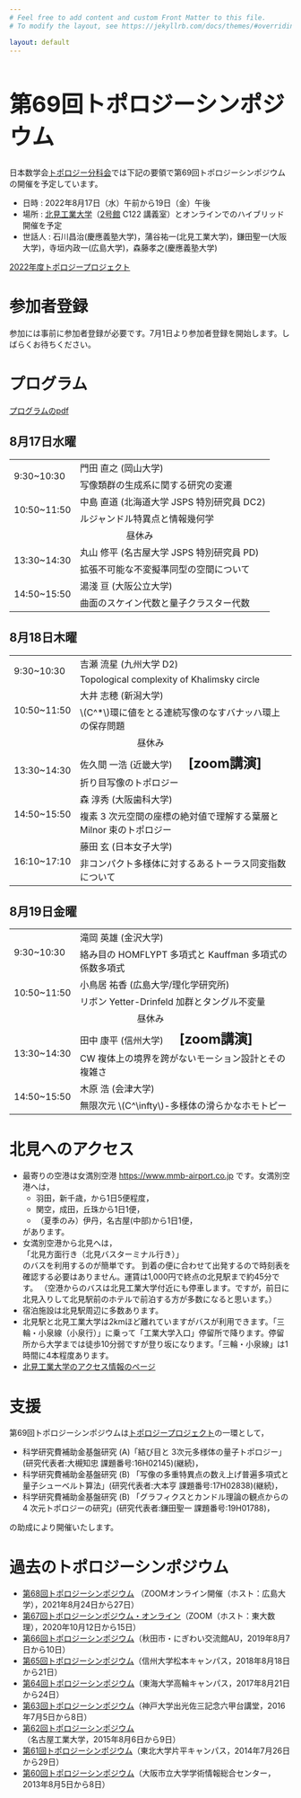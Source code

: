 ```yaml
---
# Feel free to add content and custom Front Matter to this file.
# To modify the layout, see https://jekyllrb.com/docs/themes/#overriding-theme-defaults

layout: default
---
```


<script type="text/javascript" src="https://cdn.mathjax.org/mathjax/latest/MathJax.js?config=TeX-AMS-MML_HTMLorMML"></script>

<h1 style="font-size: 40px">第69回トポロジーシンポジウム</h1>

日本数学会[トポロジー分科会](https://www.mathsoc.jp/section/topology/)では下記の要領で第69回トポロジーシンポジウムの開催を予定しています。
- 日時 : 2022年8月17日（水）午前から19日（金）午後
- 場所 : <a href="https://www.kitami-it.ac.jp">北見工業大学</a>（<a href="https://www.kitami-it.ac.jp/wp-content/uploads/2022/01/211222007campucmap-1.11MB.pdf">2号館</a> C122 講義室）とオンラインでのハイブリッド開催を予定
- 世話人 : 石川昌治(慶應義塾大学)，蒲谷祐一(北見工業大学)，鎌田聖一(大阪大学)，寺垣内政一(広島大学)，森藤孝之(慶應義塾大学)

<a href="https://www.mathsoc.jp/section/topology/topoproj/2022.html">2022年度トポロジープロジェクト</a>

# 参加者登録
参加には事前に参加者登録が必要です。7月1日より参加者登録を開始します。しばらくお待ちください。

# プログラム
<a href="https://drive.google.com/file/d/1pZKnUXha41sEf9aO1B6ysHnXADbx7ibC/view?usp=sharing">プログラムのpdf</a>
## 8月17日水曜
<table>
<tr>
<td rowspan="2" width="90em">9:30~10:30</td>
<td>門田 直之 (岡山大学)</td>
</tr>
<tr>
<td>写像類群の生成系に関する研究の変遷</td>
</tr>

<tr>
<td rowspan="2" width="90em">10:50~11:50</td>
<td>中島 直道 (北海道大学 JSPS 特別研究員 DC2)</td>
</tr>
<tr>
<td>ルジャンドル特異点と情報幾何学</td>
</tr>

<tr><td colspan="3" style="text-align:center;">昼休み</td></tr>
<tr></tr>

<tr>
<td rowspan="2" width="90em">13:30~14:30</td>
<td>丸山 修平 (名古屋大学 JSPS 特別研究員 PD)</td>
</tr>
<tr>
<td>拡張不可能な不変擬準同型の空間について</td>
</tr>

<tr>
<td rowspan="2" width="90em">14:50~15:50</td>
<td>湯淺 亘 (大阪公立大学)</td>
</tr>
<tr>
<td>曲面のスケイン代数と量子クラスター代数</td>
</tr>
</table>

## 8月18日木曜
<table>
<tr>
<td rowspan="2" width="90em">9:30~10:30</td>
<td>吉瀬 流星 (九州大学 D2)</td>
</tr>
<tr>
<td>Topological complexity of Khalimsky circle</td>
</tr>

<tr>
<td rowspan="2" width="90em">10:50~11:50</td>
<td>大井 志穂 (新潟大学)</td>
</tr>
<tr>
<td>\(C^*\)環に値をとる連続写像のなすバナッハ環上の保存問題</td>
</tr>

<tr><td colspan="3" style="text-align:center;">昼休み</td></tr>
<tr></tr>

<tr>
<td rowspan="2" width="90em">13:30~14:30</td>
<td>佐久間 一浩 (近畿大学) 
<span style="margin-left:1em; font-weight:bold; font-size:1.5em;">[zoom講演]</span></td>
</tr>
<tr>
<td> 折り目写像のトポロジー</td>
</tr>

<tr>
<td rowspan="2" width="90em">14:50~15:50</td>
<td>森 淳秀 (大阪歯科大学)</td>
</tr>
<tr>
<td>複素 3 次元空間の座標の絶対値で理解する葉層と Milnor 束のトポロジー</td>
</tr>

<tr>
<td rowspan="2" width="90em">16:10~17:10</td>
<td>藤田 玄 (日本女子大学)</td>
</tr>
<tr>
<td>非コンパクト多様体に対するあるトーラス同変指数について</td>
</tr>
</table>

## 8月19日金曜
<table>
<tr>
<td rowspan="2" width="90em">9:30~10:30</td>
<td>滝岡 英雄 (金沢大学)</td>
</tr>
<tr>
<td>絡み目の HOMFLYPT 多項式と Kauffman 多項式の係数多項式</td>
</tr>

<tr>
<td rowspan="2" width="90em">10:50~11:50</td>
<td>小鳥居 祐香 (広島大学/理化学研究所)</td>
</tr>
<tr>
<td>リボン Yetter-Drinfeld 加群とタングル不変量</td>
</tr>

<tr><td colspan="3" style="text-align:center;">昼休み</td></tr>
<tr></tr>

<tr>
<td rowspan="2" width="90em">13:30~14:30</td>
<td>田中 康平 (信州大学)
<span style="margin-left:1em; font-weight:bold; font-size:1.5em;">[zoom講演]</span>
</td>
</tr>
<tr>
<td>CW 複体上の境界を跨がないモーション設計とその複雑さ</td>
</tr>

<tr>
<td rowspan="2" width="90em">14:50~15:50</td>
<td>木原 浩 (会津大学)</td>
</tr>
<tr>
<td>無限次元 \(C^\infty\)-多様体の滑らかなホモトピー</td>
</tr>
</table>

# 北見へのアクセス
<ul>
<li>最寄りの空港は女満別空港 <a href="https://www.mmb-airport.co.jp">https://www.mmb-airport.co.jp</a> です。女満別空港へは，
 <ul>			     
  <li>羽田，新千歳，から1日5便程度，</li>
  <li>関空，成田，丘珠から1日1便，</li>
  <li>（夏季のみ）伊丹，名古屋(中部)から1日1便，</li>
 </ul>
 があります。
</li>
<li>女満別空港から北見へは，<br>
「北見方面行き（北見バスターミナル行き）」<br>
のバスを利用するのが簡単です。
到着の便に合わせて出発するので時刻表を確認する必要はありません。運賃は1,000円で終点の北見駅まで約45分です。
（空港からのバスは北見工業大学付近にも停車します。ですが，前日に北見入りして北見駅前のホテルで前泊する方が多数になると思います。）</li>
<li>宿泊施設は北見駅周辺に多数あります。</li>
<li>北見駅と北見工業大学は2kmほど離れていますがバスが利用できます。「三輪・小泉線（小泉行）」に乗って「工業大学入口」停留所で降ります。停留所から大学までは徒歩10分弱ですが登り坂になります。「三輪・小泉線」は1時間に4本程度あります。
</li>
<li><a href="https://www.kitami-it.ac.jp/access/">北見工業大学のアクセス情報のページ</a></li>
</ul>

# 支援
第69回トポロジーシンポジウムは<a href="https://www.mathsoc.jp/section/topology/topoproj/2022.html">トポロジープロジェクト</a>の一環として，
- 科学研究費補助金基盤研究 (A)「結び目と 3次元多様体の量子トポロジー」(研究代表者:大槻知忠 課題番号:16H02145)(継続)，
- 科学研究費補助金基盤研究 (B) 「写像の多重特異点の数え上げ普遍多項式と量子シューベルト算法」(研究代表者:大本亨 課題番号:17H02838)(継続)，
- 科学研究費補助金基盤研究 (B) 「グラフィクスとカンドル理論の観点からの 4 次元トポロジーの研究」(研究代表者:鎌田聖一 課題番号:19H01788)，

の助成により開催いたします。

# 過去のトポロジーシンポジウム
- <a href="https://kabayayuichi.github.io/ts2021/">第68回トポロジーシンポジウム</a>
（ZOOMオンライン開催（ホスト：広島大学），2021年8月24日から27日）
- <a href="https://sites.google.com/view/topologysymposium2020msj/home">第67回トポロジーシンポジウム・オンライン</a>（ZOOM（ホスト：東大数理），2020年10月12日から15日）
- <a href="http://www.math.akita-u.ac.jp/ts2019/">第66回トポロジーシンポジウム</a>（秋田市・にぎわい交流館AU，2019年8月7日から10日）
- <a href="https://sites.google.com/view/topologysymposium2018">第65回トポロジーシンポジウム</a>（信州大学松本キャンパス，2018年8月18日から21日）
- <a href="http://www.sm.u-tokai.ac.jp/~topology/">第64回トポロジーシンポジウム</a>（東海大学高輪キャンパス，2017年8月21日から24日）
- <a href="http://www.math.kobe-u.ac.jp/HOME/saji/math/conf2016/topsymp/">第63回トポロジーシンポジウム</a>（神戸大学出光佐三記念六甲台講堂，2016年7月5日から8日）
- <a href="http://link.web.nitech.ac.jp/tops2015.html">第62回トポロジーシンポジウム</a>（名古屋工業大学，2015年8月6日から9日）
- <a href="http://www.math.tohoku.ac.jp/%7Eishikawa/topology_symposium/">第61回トポロジーシンポジウム</a>（東北大学片平キャンパス，2014年7月26日から29日）
- <a href="https://www.sci.osaka-cu.ac.jp/math/OCAMI/symposium/toposympo2013/sympo2013.html">第60回トポロジーシンポジウム</a>（大阪市立大学学術情報総合センター，2013年8月5日から8日）
